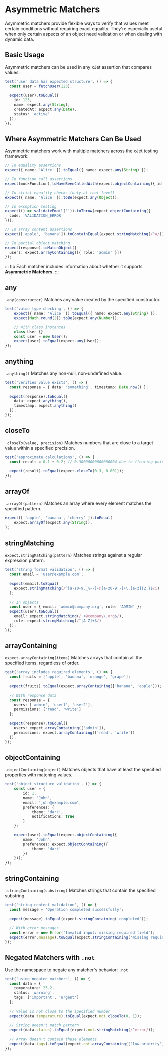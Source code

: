 # Asymmetric Matchers

Asymmetric matchers provide flexible ways to verify that values meet certain conditions without requiring exact equality.
They're especially useful when only certain aspects of an object need validation or when dealing with dynamic data.

## Basic Usage

Asymmetric matchers can be used in any xJet assertion that compares values:

```ts
test('user data has expected structure', () => {
  const user = fetchUser(123);
  
  expect(user).toEqual({
    id: 123,
    name: expect.any(String),
    createdAt: expect.any(Date),
    status: 'active'
  });
});

```

## Where Asymmetric Matchers Can Be Used

Asymmetric matchers work with multiple matchers across the xJet testing framework:

```ts
// In equality assertions
expect({ name: 'Alice' }).toEqual({ name: expect.any(String) });

// In function call assertions
expect(mockFunction).toHaveBeenCalledWith(expect.objectContaining({ id: 123 }));

// In strict equality checks (only at root level)
expect({ name: 'Alice' }).toBe(expect.any(Object));

// In exception testing
expect(() => validateEmail('')).toThrow(expect.objectContaining({ 
  code: 'VALIDATION_ERROR' 
}));

// In array content assertions
expect(['apple', 'banana']).toContainEqual(expect.stringMatching(/^a/));

// In partial object matching
expect(response).toMatchObject({
  users: expect.arrayContaining([{ role: 'admin' }])
});

```

::: tip
Each matcher includes information about whether it supports **Asymmetric Matchers**.
:::

## any

`.any(constructor)`
Matches any value created by the specified constructor.

```ts
test('value type checking', () => {
    expect({ name: 'Alice' }).toEqual({ name: expect.any(String) });
    expect(Math.round(2)).toBe(expect.any(Number));

    // With class instances
    class User {}
    const user = new User();
    expect(user).toEqual(expect.any(User));
});

```

## anything

`.anything()`
Matches any non-null, non-undefined value.

```ts
test('verifies value exists', () => {
  const response = { data: 'something', timestamp: Date.now() };
  
  expect(response).toEqual({
    data: expect.anything(),
    timestamp: expect.anything()
  });
});

```

## closeTo

`.closeTo(value, precision)`
Matches numbers that are close to a target value within a specified precision.

```ts
test('approximate calculations', () => {
  const result = 0.1 + 0.2; // 0.30000000000000004 due to floating-point
  
  expect(result).toEqual(expect.closeTo(0.3, 0.001));
});

```

## arrayOf

`.arrayOf(pattern)`
Matches an array where every element matches the specified pattern.

```ts
expect([ 'apple', 'banana', 'cherry' ]).toEqual(
    expect.arrayOf(expect.any(String)),
);
```

## stringMatching

`expect.stringMatching(pattern)`
Matches strings against a regular expression pattern.

```ts
test('string format validation', () => {
  const email = 'user@example.com';
  
  expect(email).toEqual(
    expect.stringMatching(/^[a-z0-9._%+-]+@[a-z0-9.-]+\.[a-z]{2,}$/i)
  );
  
  // In objects
  const user = { email: 'admin@company.org', role: 'ADMIN' };
  expect(user).toEqual({
    email: expect.stringMatching(/.+@company\.org$/),
    role: expect.stringMatching(/^[A-Z]+$/)
  });
});
```

## arrayContaining

`expect.arrayContaining(items)`
Matches arrays that contain all the specified items, regardless of order.

```ts
test('array includes required elements', () => {
  const fruits = ['apple', 'banana', 'orange', 'grape'];
  
  expect(fruits).toEqual(expect.arrayContaining(['banana', 'apple']));
  
  // With response data
  const response = {
    users: ['admin', 'user1', 'user2'],
    permissions: ['read', 'write']
  };
  
  expect(response).toEqual({
    users: expect.arrayContaining(['admin']),
    permissions: expect.arrayContaining(['read', 'write'])
  });
});
```

## objectContaining

`.objectContaining(object)`
Matches objects that have at least the specified properties with matching values.

```ts
test('object structure validation', () => {
    const user = {
        id: 1,
        name: 'John',
        email: 'john@example.com',
        preferences: {
            theme: 'dark',
            notifications: true
        }
    };

    expect(user).toEqual(expect.objectContaining({
        name: 'John',
        preferences: expect.objectContaining({
            theme: 'dark'
        })
    }));
});
```

## stringContaining

`.stringContaining(substring)`
Matches strings that contain the specified substring.

```ts
test('string content validation', () => {
  const message = 'Operation completed successfully';
  
  expect(message).toEqual(expect.stringContaining('completed'));
  
  // With error messages
  const error = new Error('Invalid input: missing required field');
  expect(error.message).toEqual(expect.stringContaining('missing required'));
});

```

## Negated Matchers with `.not`

Use the namespace to negate any matcher's behavior: `.not`

```ts
test('using negated matchers', () => {
  const data = {
    temperature: 25.2,
    status: 'warning',
    tags: ['important', 'urgent']
  };
  
  // Value is not close to the specified number
  expect(data.temperature).toEqual(expect.not.closeTo(0, 1));
  
  // String doesn't match pattern
  expect(data.status).toEqual(expect.not.stringMatching(/^error/));
  
  // Array doesn't contain these elements
  expect(data.tags).toEqual(expect.not.arrayContaining(['low-priority']));
});

```
